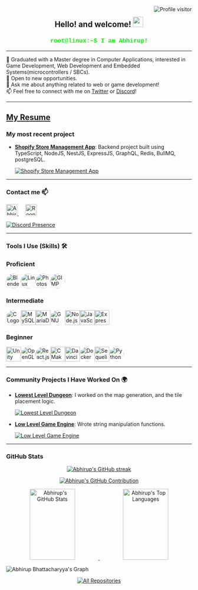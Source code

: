<a href="https://komarev.com/ghpvc/?username=Abhirup27">
  <img align="right" src="https://komarev.com/ghpvc/?username=Abhirup27&label=Visitors&color=0e75b6&style=flat" alt="Profile visitor" />
</a>
<h2 align="center">
  Hello! and welcome!
  <img src="https://media.giphy.com/media/hvRJCLFzcasrR4ia7z/giphy.gif" width="28">
</h2>

<h3 align="center">
  <samp style="color: #00ff00; font-family: 'Courier New', Courier, monospace;">root@linux:~$ I am Abhirup!</samp>
</h3>

---

<p align="left">
🌱 Graduated with a Master degree in Computer Applications, interested in Game Development, Web Development and Embedded Systems(microcontrollers / SBCs). <br>
🌱 Open to new opportunities.<br>
💬 Ask me about anything related to web or game development!<br>
📫 Feel free to connect with me on <a href="https://x.com/ab27roop">Twitter</a> or <a href="https://discordapp.com/users/429699609997213736">Discord</a>!<br>
<!-- 🌍 Check out my portfolio <a href="https://Abhirup.com">here</a>. --!>
</p>

---
[**My Resume**](https://github.com/Abhirup27/abhirup27/blob/599685c24428ab676ff5a62e628cb23686819cd0/resume.pdf)
---

### My most recent project

- [**Shopify Store Management App**](https://github.com/Abhirup27/shopify_app): Backend project built using TypeScript, NodeJS, NestJS, ExpressJS, GraphQL, Redis, BullMQ, postgreSQL.

  <a href="https://github.com/Abhirup27/shopify_app">
  <img src="https://github-readme-stats.vercel.app/api/pin/?username=Abhirup27&repo=shopify_app&border_color=7F3FBF&bg_color=0D1117&title_color=C9D1D9&text_color=8B949E&icon_color=7F3FBF" alt="Shopify Store Management App"/>
  </a>

---
### Contact me 📫

<p align="left">
  <a href="https://x.com/ab27roop">
   <img  alt="Abhirup | Twitter" width="30px" src="https://camo.githubusercontent.com/9bcbd9a3ec9d12f94179b217cbfa8404485d08e7abc05752a1ce6f532f9565c4/68747470733a2f2f696d672e69636f6e73382e636f6d2f636f6c6f722f3334342f747769747465722d2d76312e706e67" data-canonical-src="https://img.icons8.com/color/344/twitter--v1.png" style="max-width: 100%;">
  </a>
  &emsp;
  <a href="https://discordapp.com/users/429699609997213736">
  <img alt="Roop | Discord" width="30px" src="https://camo.githubusercontent.com/8930560b7fec71d3103e26003eef2ce06a657c04d69340814ef134e41ab01e23/68747470733a2f2f696d672e69636f6e73382e636f6d2f636f6c6f722f3334342f646973636f72642d6c6f676f2e706e67" data-canonical-src="https://img.icons8.com/color/344/discord-logo.png" style="max-width: 100%;">
  </a>
</p>

[![Discord Presence](https://lanyard.cnrad.dev/api/:id)](https://discord.com/users/:429699609997213736)

---
### Tools I Use (Skills) 🛠️

### Proficient

  <img src="https://cdn.jsdelivr.net/gh/devicons/devicon/icons/blender/blender-original.svg" alt="Blender Logo" width="40" height="40" style="border-radius: 50%;" /><img src="https://cdn.jsdelivr.net/gh/devicons/devicon/icons/linux/linux-original.svg" alt="Linux Logo" width="40" height="40" style="border-radius: 50%;" /><img src="https://cdn.jsdelivr.net/gh/devicons/devicon/icons/photoshop/photoshop-plain.svg" alt="Photoshop " width="40" height="40" style="border-radius: 50%;" /><img src="https://upload.wikimedia.org/wikipedia/commons/4/45/The_GIMP_icon_-_gnome.svg" alt="GIMP " width="40" height="40" style="border-radius: 50%;" />

### Intermediate

  <img src="https://cdn.jsdelivr.net/gh/devicons/devicon/icons/c/c-original.svg" alt="C Logo" width="40" height="40" style="border-radius: 50%;" /><img src="https://cdn.jsdelivr.net/gh/devicons/devicon/icons/mysql/mysql-original.svg" alt="MySQL " width="40" height="40" /><img src="https://cdn.jsdelivr.net/gh/devicons/devicon/icons/mariadb/mariadb-original.svg" alt="MariaDB " width="40" height="40"  /><img src="https://upload.wikimedia.org/wikipedia/commons/a/af/GNU_Compiler_Collection_logo.svg" alt="GNU Logo" width="40" height="40" style="border-radius: 50%;" /><img src="https://www.svgrepo.com/show/303266/nodejs-icon-logo.svg" alt="Node.js" width="40" height="40"  /><img src="https://cdn.jsdelivr.net/gh/devicons/devicon/icons/javascript/javascript-original.svg" alt="JavaScript Logo" width="40" height="40"  /><img src="https://www.svgrepo.com/show/330398/express.svg" alt="Express.js Logo" width="40" height="40"  />
  
### Beginner

  <img src="https://cdn.jsdelivr.net/gh/devicons/devicon/icons/unity/unity-original.svg" alt="Unity" width="40" height="40" /><img src="https://cdn.jsdelivr.net/gh/devicons/devicon/icons/opengl/opengl-original.svg" alt="OpenGL" width="40" height="40" style="border-radius: 50%;" /><img src="https://cdn.jsdelivr.net/gh/devicons/devicon/icons/react/react-original.svg" alt="React.js " width="40" height="40" style="border-radius: 50%;" /><img src="https://cdn.jsdelivr.net/gh/devicons/devicon/icons/cmake/cmake-original.svg" alt="CMake" width="40" height="40" /><img src="https://upload.wikimedia.org/wikipedia/commons/4/4d/DaVinci_Resolve_Studio.png" alt="Davinci Resolve" width="40" height="40" /><img src="https://cdn.jsdelivr.net/gh/devicons/devicon/icons/docker/docker-original.svg" alt="Docker" width="40" height="40" style="border-radius: 50%;" /><img src="https://cdn.jsdelivr.net/gh/devicons/devicon/icons/sequelize/sequelize-original.svg" alt="Sequelize Logo" width="40" height="40"  /><img src="https://cdn.jsdelivr.net/gh/devicons/devicon/icons/python/python-original.svg" alt="Python Logo" width="40" height="40" style="border-radius: 50%;" />

---

### Community Projects I Have Worked On 🌍

- [**Lowest Level Dungeon**](https://github.com/meemknight/lowestleveldungeon): I worked on the map generation, and the tile placement logic.

  <a href="https://github.com/meemknight/lowestleveldungeon">
  <img src="https://github-readme-stats.vercel.app/api/pin/?username=meemknight&repo=lowestleveldungeon&border_color=7F3FBF&bg_color=0D1117&title_color=C9D1D9&text_color=8B949E&icon_color=7F3FBF" alt="Lowest Level Dungeon"/>
  </a>

- [**Low Level Game Engine**](https://github.com/meemknight/LowLevelGameEngine): Wrote string manipulation functions.

  <a href="https://github.com/meemknight/LowLevelGameEngine">
  <img src="https://github-readme-stats.vercel.app/api/pin/?username=meemknight&repo=LowLevelGameEngine&border_color=7F3FBF&bg_color=0D1117&title_color=C9D1D9&text_color=8B949E&icon_color=7F3FBF" alt="Low Level Game Engine"/>
  </a>

---

### GitHub Stats

<p align="center">
  <a href="https://github.com/Abhirup27">
    <img src="https://github-readme-streak-stats.herokuapp.com/?user=Abhirup27&theme=radical&border=7F3FBF&background=0D1117" alt="Abhirup's GitHub streak"/>
  </a>
</p>

<p align="center">
  <a href="https://github.com/Abhirup27">
    <img src="https://github-profile-summary-cards.vercel.app/api/cards/profile-details?username=Abhirup27&theme=radical" alt="Abhirup's GitHub Contribution"/>
  </a>
</p>

<p align="center">
  <a href="https://github.com/Abhirup27">
    <img alt="Abhirup's GitHub Stats" src="https://denvercoder1-github-readme-stats.vercel.app/api?username=Abhirup27&show_icons=true&count_private=true&theme=react&border_color=7F3FBF&bg_color=0D1117&title_color=F85D7F&icon_color=F8D866" height="192px" width="49.5%"/>
  </a>
  <a href="https://github.com/Abhirup27">
    <img alt="Abhirup's Top Languages" src="https://denvercoder1-github-readme-stats.vercel.app/api/top-langs/?username=Abhirup27&langs_count=8&layout=compact&theme=react&border_color=7F3FBF&bg_color=0D1117&title_color=F85D7F&icon_color=F8D866" height="192px" width="49.5%"/>
  </a>
</p>

![Abhirup Bhattacharyya's Graph](https://github-readme-activity-graph.vercel.app/graph?username=Abhirup27&custom_title=Abhirup%20Bhattacharyya's%20GitHub%20Activity%20Graph&bg_color=0D1117&color=7F3FBF&line=7F3FBF&point=7F3FBF&area_color=FFFFFF&title_color=FFFFFF&area=true)

<p align="center">
  <a href="https://github.com/Abhirup27?tab=repositories" target="_blank">
    <img alt="All Repositories" title="All Repositories" src="https://img.shields.io/badge/-All%20Repos-2962FF?style=for-the-badge&logo=koding&logoColor=white"/>
  </a>
</p>

